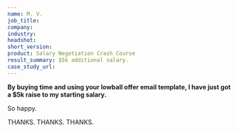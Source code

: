 ```yaml
---
name: M. V.
job_title: 
company: 
industry: 
headshot: 
short_version: 
product: Salary Negotiation Crash Course
result_summary: $5k additional salary.
case_study_url: 
---
```


**By buying time and using your lowball offer email template, I have just got a $5k raise to my starting salary.**

So happy.

THANKS. THANKS. THANKS.
